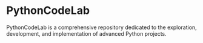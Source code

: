# PythonCodeLab
PythonCodeLab is a comprehensive repository dedicated to the exploration, development, and implementation of advanced Python projects.
